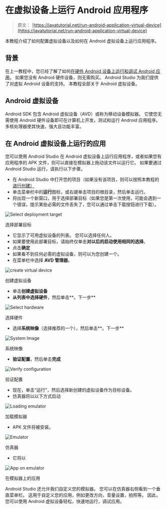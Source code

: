 # 在虚拟设备上运行 Android 应用程序

> 原文： [https://javatutorial.net/run-android-application-virtual-device](https://javatutorial.net/run-android-application-virtual-device)

本教程介绍了如何配置虚拟设备以及如何在 Android 虚拟设备上运行应用程序。

## 背景

在上一教程中，您已经了解了如何[在硬件 Android 设备上运行和调试 Android 应用](https://javatutorial.net/running-debugging-android-applications)。 如果您没有 Android 硬件设备，则无需购买。 Android Studio 为我们提供了对虚拟 Android 设备的支持。 本教程全部关于 Android 虚拟设备。

## Android 虚拟设备

Android SDK 包含 Android 虚拟设备（AVD）或称为移动设备模拟器。 它使您无需使用 Android 硬件设备即可在计算机上开发，测试和运行 Android 应用程序。 多核处理器使其快速，强大且功能丰富。

## 在 Android 虚拟设备上运行的应用

您可以使用 Android Studio 在 Android 虚拟设备上运行应用程序，或者如果您有应用程序的 APK 文件，则可以直接在模拟器上拖动该文件以运行它。 如果要通过 Android Studio 运行，请执行以下步骤。

*   在 Android Studio 中打开您的项目（如果没有该项目，则可以按照本教程的[进行创建）](https://javatutorial.net/creating-simple-android-app)
*   单击菜单栏中的**运行**图标，或右键单击项目的根目录，然后单击运行。
*   将出现一个新窗口，用于选择部署目标（如果您是第一次使用，可能会遇到一个错误，提示某些必需的文件丢失了，您可以通过单击下载按钮进行下载）。

![Select deployment target](img/053889af20faeaaf9e703f9639c422b7.jpg)

选择部署目标

*   它显示了可用虚拟设备的列表。 您可以选择任何人。
*   如果要使用此部署目标，请始终仅单击**对以后的启动使用相同的选择**。
*   点击**确定**
*   如果看不到任何必需的虚拟设备，则可以为您创建一个。
*   在菜单栏中选择 **AVD 管理器**。

![create virtual device](img/6e7b64e7da2a86790a4ad8e1a0732cbc.jpg)

创建虚拟设备

*   单击**创建虚拟设备**
*   **从列表中选择硬件**，然后单击**。下一步**

![Select hardware](img/da93d7129419ea75c3fb655ecad9be4b.jpg)

选择硬件

*   选择**系统映像**（选择推荐的一个），然后单击**。下一步**

![System Image](img/5218e9fe276e345e127f80a70e51218d.jpg)

系统映像

*   **验证配置**，然后单击**完成**

![Verify configuration](img/cf9c12c4d582579552e66be5d44bbc84.jpg)

验证配置

*   现在，单击“运行”，然后选择新创建的虚拟设备作为目标设备。
*   仿真器将以以下方式启动

![Loading emulator](img/2e0575b697cd81717df2085e4e98de73.jpg)

加载模拟器

*   APK 文件将被安装。

![Emulator](img/471b30d0a0ef474c92b73238071e5d58.jpg)

仿真器

*   它将以

![App on emulator](img/1675eb3d090c548971fd6b7e9c061a0b.jpg)

在模拟器上的应用

Android Studio 还允许我们自定义您的模拟器。 您可以在仿真器右侧看到一个垂直菜单栏。 这用于自定义您的应用，例如更改方向，音量设置，拍照等。 因此，您可以使用 Android 虚拟设备轻松，快速地运行，调试应用。